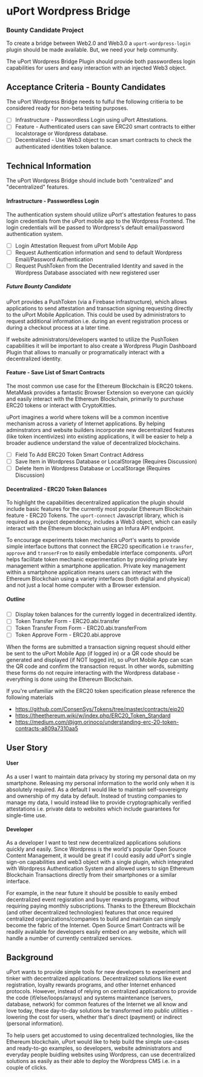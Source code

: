 # uPort Wordpress Bridge
### Bounty Candidate Project
To create a bridge between Web2.0 and Web3.0 a `uport-wordpress-login` plugin should be made available. But, we need your help community.

The uPort Wordpress Bridge Plugin should provide both passwordless login capabilities for users and easy interaction with an injected Web3 object.

## Acceptance Criteria - Bounty Candidates
The uPort Wordpress Bridge needs to fulful the following critieria to be considered ready for non-beta testing purposes.

- [ ] Infrastructure - Passwordless Login using uPort Attestations.
- [ ] Feature - Authenticated users can save ERC20 smart contracts to either localstorage or Wordpress database.
- [ ] Decentralized - Use Web3 object to scan smart contracts to check the authenticated identities token balance.

## Technical Information
The uPort Wordpress Bridge should include both "centralized" and "decentralized" features.

#### Infrastructure - Passwordless Login
The authentication system should utilize uPort's attestation features to pass login credentials from the uPort mobile app to the Wordpress Frontend. The login credentials will be passed to Wordpress's default email/password authentication system. 

- [ ] Login Attestation Request from uPort Mobile App 
- [ ] Request Authentication information and send to default Wordpress Email/Password Authentication
- [ ] Request PushToken from the Decentralied Identity and saved in the Wordpress Database associated with new registered user

##### Future Bounty Candidate
uPort provides a PushToken (via a Firebase infrastructure), which allows applications to send attestation and transaction signing requesting directly to the uPort Mobile Application. This could be used by administrators to request additional information i.e. during an event registration process or during a checkout process at a later time.

If website administrators/developers wanted to utilize the PushToken capabilities it will be important to also create a Wordpress Plugin Dashboard Plugin that allows to manually or programatically interact with a decentralized identity.

#### Feature - Save List of Smart Contracts
The most common use case for the Ethereum Blockchain is ERC20 tokens. MetaMask provides a fantastic Browser Extension so everyone can quickly and easily interact with the Ethereum Blockchain, primarily to purchase ERC20 tokens or interact with CryptoKitties.

uPort imagines a world where tokens will be a common incentive mechanism across a variety of Internet applications. By helping adminstrators and website builders incorporate new decentralized features (like token incentivizes) into existing applications, it will be easier to help a broader audience understand the value of decentralized blockchains.

- [ ] Field To Add ERC20 Token Smart Contract Address
- [ ] Save Item in Wordpress Database or LocalStorage (Requires Discussion)
- [ ] Delete Item in Wordpress Database or LocalStorage (Requires Discussion) 

#### Decentralized - ERC20 Token Balances
To highlight the capabilities decentralized application the plugin should include basic features for the currently most popular Ethereum Blockchain feature - ERC20 Tokens. The `uport-connect` Javascript library, which is required as a project dependency, includes a Web3 object, which can easily interact with the Ethereum blockchain using an Infura API endpoint.

To encourage experiments token mechanics uPort's wants to provide simple interface buttons that connect the ERC20 specification i.e `transfer`, `approve` and `transerFrom` to easily embedable interface components. uPort helps facilitate token mechanic experimentation by providing private key management within a smartphone application. Private key management within a smartphone application means users can interact with the Ethereum Blockchain using a variety interfaces (both digital and physical) and not just a local home computer with a Browser extension.

##### Outline
- [ ] Display token balances for the currently logged in decentralized identity.
- [ ] Token Transfer Form - ERC20.abi.transfer
- [ ] Token Transfer From Form - ERC20.abi.transferFrom
- [ ] Token Approve Form - ERC20.abi.approve

When the forms are submitted a transaction signing request should either be sent to the uPort Mobile App (if logged in) or a QR code should be generated and displayed (if NOT logged in), so uPort Mobile App can scan the QR code and confirm the transaction requst. In other words, submitting these forms do not require interacting with the Wordpress database - everything is done using the Ethereum Blockchain.

If you're unfamiliar with the ERC20 token specification please reference the following materials

- https://github.com/ConsenSys/Tokens/tree/master/contracts/eip20
- https://theethereum.wiki/w/index.php/ERC20_Token_Standard
- https://medium.com/@jgm.orinoco/understanding-erc-20-token-contracts-a809a7310aa5

## User Story

#### User
As a user I want to maintain data privacy by storing my personal data on my smartphone. Releasing my personal information to the world only when it is absolutely required. As a default I would like to maintain self-sovereignty and ownership of my data by default. Instead of trusting companies to manage my data, I would instead like to provide cryptographically verified attestations i.e. private data to websites which include guarantees for single-time use.

#### Developer
As a developer I want to test new decentralized applications solutions quickly and easily. Since Wordpress is the world's popular Open Source Content Management, it would be great if I could easily add uPort's single sign-on capabilities and web3 object with a single plugin, which integrated with Wordpress Authentication System and allowed users to sign Ethereum Blockchain Transactions directly from their smartphones or a similar interface.

For example, in the near future it should be possible to easily embed decentralized event regisration and buyer rewards programs, without requiring paying monthly subscriptions. Thanks to the Ethereum Blockchain (and other decentralized technologies) features that once required centralized organizations/companies to build and maintain can simply become the fabric of the Internet. Open Source Smart Contracts will be readily available for developers easily embed on any website, which will handle a number of currently centralized services. 

## Background
uPort wants to provide simple tools for new developers to experiment and tinker with decentralized applications. Decentralized solutions like event registration, loyalty rewards programs, and other Internet enhanced protocols. However, instead of relying on centralized applications to provide the code (if/else/loops/arrays) and systems maintenance (servers, database, network) for common features of the Internet we all know and love today, these day-to-day solutions be transformed into public utilities - lowering the cost for users, whether that's direct (payment) or indirect (personal information).

To help users get accustomed to using decentralized technologies, like the Ethereum blockchain, uPort would like to help build the simple use-cases and ready-to-go examples, so developers, website administrators and everyday people buidling websites using Wordpress, can use decentralized solutions as easily as their able to deploy the Wordpress CMS i.e. in a couple of clicks.